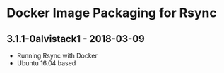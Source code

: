 Docker Image Packaging for Rsync
================================

3.1.1-0alvistack1 - 2018-03-09
------------------------------

-   Running Rsync with Docker
-   Ubuntu 16.04 based

